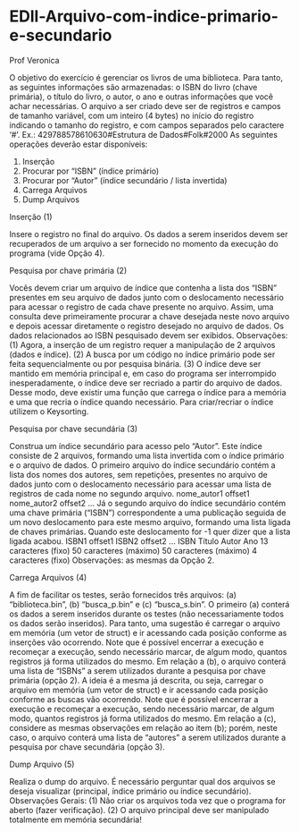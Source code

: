 # EDll-Arquivo-com-indice-primario-e-secundario
Prof Veronica

O objetivo do exercício é gerenciar os livros de uma biblioteca. Para tanto, as seguintes informações são armazenadas: o ISBN do livro (chave primária), o título do livro, o autor, o ano e outras informações que você achar necessárias. O arquivo a ser criado deve ser de registros e campos de tamanho variável, com um inteiro (4 bytes) no início do registro indicando o tamanho do registro, e com campos separados pelo caractere ‘#’. Ex.: 429788578610630#Estrutura de Dados#Folk#2000 As seguintes operações deverão estar disponíveis: 

1. Inserção 
2. Procurar por “ISBN” (índice primário)
3. Procurar por “Autor” (índice secundário / lista invertida) 
4. Carrega Arquivos 
5. Dump Arquivos 

Inserção (1) 

Insere o registro no final do arquivo. Os dados a serem inseridos devem ser recuperados de um arquivo a ser fornecido no momento da execução do programa (vide Opção 4). 

Pesquisa por chave primária (2)

Vocês devem criar um arquivo de índice que contenha a lista dos “ISBN” presentes em seu arquivo de dados junto com o deslocamento necessário para acessar o registro de cada chave presente no arquivo. Assim, uma consulta deve primeiramente procurar a chave desejada neste novo arquivo e depois acessar diretamente o registro desejado no arquivo de dados. Os dados relacionados ao ISBN pesquisado devem ser exibidos. Observações: (1) Agora, a inserção de um registro requer a manipulação de 2 arquivos (dados e índice). (2) A busca por um código no índice primário pode ser feita sequencialmente ou por pesquisa binária. (3) O índice deve ser mantido em memória principal e, em caso do programa ser interrompido inesperadamente, o índice deve ser recriado a partir do arquivo de dados. Desse modo, deve existir uma função que carrega o índice para a memória e uma que recria o índice quando necessário. Para criar/recriar o índice utilizem o Keysorting. 

Pesquisa por chave secundária (3)

Construa um índice secundário para acesso pelo “Autor”. Este índice consiste de 2 arquivos, formando uma lista invertida com o índice primário e o arquivo de dados. O primeiro arquivo do índice secundário contém a lista dos nomes dos autores, sem repetições, presentes no arquivo de dados junto com o deslocamento necessário para acessar uma lista de registros de cada nome no segundo arquivo. nome_autor1 offset1 nome_autor2 offset2 ... Já o segundo arquivo do índice secundário contém uma chave primária (“ISBN”) correspondente a uma publicação seguida de um novo deslocamento para este mesmo arquivo, formando uma lista ligada de chaves primárias. Quando este deslocamento for -1 quer dizer que a lista ligada acabou. ISBN1 offset1 ISBN2 offset2 ... ISBN Título   Autor     Ano   13 caracteres (fixo) 50 caracteres (máximo) 50 caracteres (máximo) 4 caracteres (fixo)   Observações: as mesmas da Opção 2.   

Carrega Arquivos (4) 

A fim de facilitar os testes, serão fornecidos três arquivos: (a) “biblioteca.bin”, (b) “busca_p.bin” e (c) “busca_s.bin”. O primeiro (a) conterá os dados a serem inseridos durante os testes (não necessariamente todos os dados serão inseridos). Para tanto, uma sugestão é carregar o arquivo em memória (um vetor de struct) e ir acessando cada posição conforme as inserções vão ocorrendo. Note que é possível encerrar a execução e recomeçar a execução, sendo necessário marcar, de algum modo, quantos registros já forma utilizados do mesmo. Em relação a (b), o arquivo conterá uma lista de “ISBNs” a serem utilizados durante a pesquisa por chave primária (opção 2). A ideia é a mesma já descrita, ou seja, carregar o arquivo em memória (um vetor de struct) e ir acessando cada posição conforme as buscas vão ocorrendo. Note que é possível encerrar a execução e recomeçar a execução, sendo necessário marcar, de algum modo, quantos registros já forma utilizados do mesmo. Em relação a (c), considere as mesmas observações em relação ao item (b); porém, neste caso, o arquivo conterá uma lista de “autores” a serem utilizados durante a pesquisa por chave secundária (opção 3). 

Dump Arquivo (5)

Realiza o dump do arquivo. É necessário perguntar qual dos arquivos se deseja visualizar (principal, índice primário ou índice secundário). Observações Gerais: (1) Não criar os arquivos toda vez que o programa for aberto (fazer verificação). (2) O arquivo principal deve ser manipulado totalmente em memória secundária!
